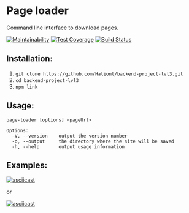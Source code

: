 # Page loader

Command line interface to download pages.

[![Maintainability](https://api.codeclimate.com/v1/badges/00a3cfc536e378cb3871/maintainability)](https://codeclimate.com/github/Haliont/backend-project-lvl3/maintainability) [![Test Coverage](https://api.codeclimate.com/v1/badges/00a3cfc536e378cb3871/test_coverage)](https://codeclimate.com/github/Haliont/backend-project-lvl3/test_coverage) [![Build Status](https://travis-ci.org/Haliont/backend-project-lvl3.svg?branch=master)](https://travis-ci.org/Haliont/backend-project-lvl3)

## Installation:
1. `git clone https://github.com/Haliont/backend-project-lvl3.git`
2. `cd backend-project-lvl3`
3. `npm link`

## Usage:
```
page-loader [options] <pageUrl>

Options:
  -V, --version    output the version number
  -o, --output     the directory where the site will be saved
  -h, --help       output usage information
```

## Examples:
[![asciicast](https://asciinema.org/a/OcWc6Izo5CKz0F27mWjd2pyLv.svg)](https://asciinema.org/a/OcWc6Izo5CKz0F27mWjd2pyLv)

or

[![asciicast](https://asciinema.org/a/wa5gqAQaOJ3Vqp2xHpRtYvMwH.svg)](https://asciinema.org/a/wa5gqAQaOJ3Vqp2xHpRtYvMwH)

